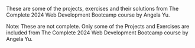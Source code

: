 These are some of the projects, exercises and their solutions from The Complete 2024 Web Development Bootcamp course by Angela Yu.

Note: These are not complete. Only some of the Projects and Exercises are included from The Complete 2024 Web Development Bootcamp course by Angela Yu.